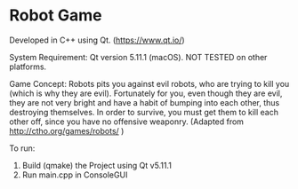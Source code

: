# Robot Game
  
  Developed in C++ using Qt. (https://www.qt.io/)

System Requirement: Qt version 5.11.1 (macOS). NOT TESTED on other platforms. 

Game Concept: Robots pits you against evil robots, who are trying to kill you (which is why they are evil). Fortunately for you, even though they are evil, they are not very bright and have a habit of bumping into each other, thus destroying themselves. In order to survive, you must get them to kill each other off, since you have no offensive weaponry. (Adapted from http://ctho.org/games/robots/ )

To run:
1. Build (qmake) the Project using Qt v5.11.1
2. Run main.cpp in ConsoleGUI
